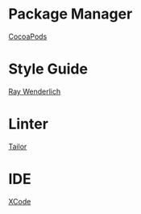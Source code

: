 # Package Manager
[CocoaPods](https://cocoapods.org)
# Style Guide
[Ray Wenderlich](https://github.com/raywenderlich/swift-style-guide)
# Linter
[Tailor](https://github.com/sleekbyte/tailor)
# IDE
[XCode](https://developer.apple.com/xcode/)
